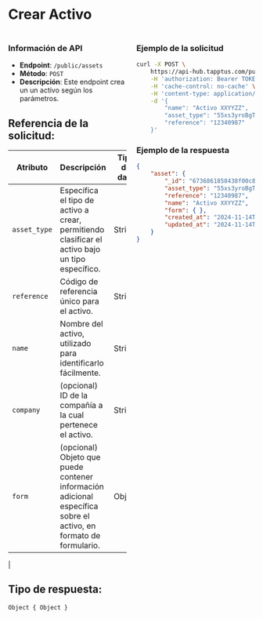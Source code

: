 # Crear Activo

<div style="display: flex; justify-content: space-between;">

<div style="width: 48%;">

### Información de API

- **Endpoint**: `/public/assets`
- **Método**: `POST`
- **Descripción**: Este endpoint crea un un activo según los parámetros.


## Referencia de la solicitud:


| Atributo      | Descripción                                                                                               | Tipo de dato | Obligatorio |
|---------------|-----------------------------------------------------------------------------------------------------------|--------------|-------------|
| `asset_type`  | Especifica el tipo de activo a crear, permitiendo clasificar el activo bajo un tipo específico.           | String       | Sí          |
| `reference`   | Código de referencia único para el activo.                                                                | String       | Sí          |
| `name`        | Nombre del activo, utilizado para identificarlo fácilmente.                                               | String       | Sí          |
| `company`     | (opcional) ID de la compañía a la cual pertenece el activo.                                               | String       | No          |
| `form`        | (opcional) Objeto que puede contener información adicional específica sobre el activo, en formato de formulario. | Object       | No          |
   |


## Tipo de respuesta: 
```Object { Object }```

</div>

<div style="width: 48%;">

### Ejemplo de la solicitud

```bash
curl -X POST \
	https://api-hub.tapptus.com/public/assets \
	-H 'authorization: Bearer TOKEN' \
	-H 'cache-control: no-cache' \
	-H 'content-type: application/json' \
    -d '{
        "name": "Activo XXYYZZ",
        "asset_type": "55xs3yroBgTyfqFAN",
        "reference": "12340987"
    }'
```

### Ejemplo de la respuesta

```json
{
    "asset": {
        "_id": "6736861858438f00c80a215c",
        "asset_type": "55xs3yroBgTyfqFAN",
        "reference": "12340987",
        "name": "Activo XXYYZZ",
        "form": { },
        "created_at": "2024-11-14T23:22:00.775Z",
        "updated_at": "2024-11-14T23:22:23.679Z",
    }
}
```
</div>
</div>